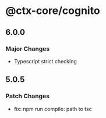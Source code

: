 # @ctx-core/cognito

## 6.0.0

### Major Changes

- Typescript strict checking

## 5.0.5

### Patch Changes

- fix: npm run compile: path to tsc
